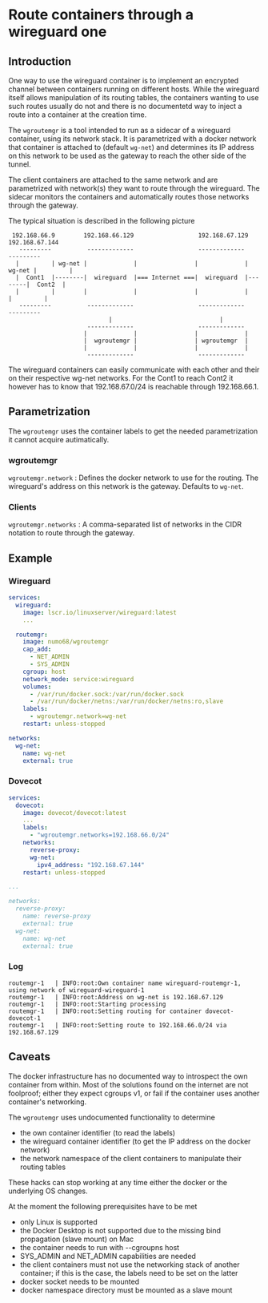# Route containers through a wireguard one

## Introduction

One way to use the wireguard container is to implement an encrypted channel between containers
running on different hosts. While the wireguard itself allows manipulation of its routing tables,
the containers wanting to use such routes usually do not and there is no documentetd way
to inject a route into a container at the creation time.

The `wgroutemgr` is a tool intended to run as a sidecar of a wireguard container, using
its network stack. It is parametrized with a docker network that container is attached
to (default `wg-net`) and determines its IP address on this network to be used as the
gateway to reach the other side of the tunnel.

The client containers are attached to the same network and are parametrized
with network(s) they want to route through the wireguard. The sidecar monitors
the containers and automatically routes those networks through the gateway.

The typical situation is described in the following picture

```
 192.168.66.9        192.168.66.129                  192.168.67.129         192.168.67.144
   ---------          -------------                  -------------          ---------
  |         | wg-net |             |                |             | wg-net |         |
  |  Cont1  |--------|  wireguard  |=== Internet ===|  wireguard  |--------|  Cont2  |
  |         |        |             |                |             |        |         |
   ---------          -------------                  -------------          ---------
                            |                              |
                      -------------                  -------------
                     |             |                |             |
                     |  wgroutemgr |                | wgroutemgr  |
                     |             |                |             |
                      -------------                  -------------
```

The wireguard containers can easily communicate with each other and their on their
respective wg-net networks. For the Cont1 to reach Cont2 it however has to know that
192.168.67.0/24 is reachable through 192.168.66.1.

## Parametrization

The `wgroutemgr` uses the container labels to get the needed parametrization it cannot
acquire autimatically.

### wgroutemgr

`wgroutemgr.network`
: Defines the docker network to use for the routing. The wireguard's address on this network is the gateway. Defaults to `wg-net`.

### Clients

`wgroutemgr.networks` : A comma-separated list of networks in the CIDR notation to route through the gateway.

## Example

### Wireguard

```yaml
services:
  wireguard:
    image: lscr.io/linuxserver/wireguard:latest
    ...

  routemgr:
    image: numo68/wgroutemgr
    cap_add:
      - NET_ADMIN
      - SYS_ADMIN
    cgroup: host
    network_mode: service:wireguard
    volumes:
      - /var/run/docker.sock:/var/run/docker.sock
      - /var/run/docker/netns:/var/run/docker/netns:ro,slave
    labels:
      - wgroutemgr.network=wg-net
    restart: unless-stopped

networks:
  wg-net:
    name: wg-net
    external: true
```

### Dovecot

```yaml
services:
  dovecot:
    image: dovecot/dovecot:latest
    ...
    labels:
      - "wgroutemgr.networks=192.168.66.0/24"
    networks:
      reverse-proxy:
      wg-net:
        ipv4_address: "192.168.67.144"
    restart: unless-stopped

...

networks:
  reverse-proxy:
    name: reverse-proxy
    external: true
  wg-net:
    name: wg-net
    external: true
```

### Log

```log
routemgr-1   | INFO:root:Own container name wireguard-routemgr-1, using network of wireguard-wireguard-1
routemgr-1   | INFO:root:Address on wg-net is 192.168.67.129
routemgr-1   | INFO:root:Starting processing
routemgr-1   | INFO:root:Setting routing for container dovecot-dovecot-1
routemgr-1   | INFO:root:Setting route to 192.168.66.0/24 via 192.168.67.129
```

## Caveats

The docker infrastructure has no documented way to introspect the own container from within.
Most of the solutions found on the internet are not foolproof; either they expect cgroups v1,
or fail if the container uses another container's networking.

The `wgroutemgr` uses undocumented functionality to determine
- the own container identifier (to read the labels)
- the wireguard container identifier (to get the IP address on the docker network)
- the network namespace of the client containers to manipulate their routing tables

These hacks can stop working at any time either the docker or the underlying OS changes.

At the moment the following prerequisites have to be met
- only Linux is supported
- the Docker Desktop is not supported due to the missing bind propagation (slave mount) on Mac
- the container needs to run with --cgroupns host
- SYS_ADMIN and NET_ADMIN capabilities are needed
- the client containers must not use the networking stack of another container;
  if this is the case, the labels need to be set on the latter
- docker socket needs to be mounted
- docker namespace directory must be mounted as a slave mount

